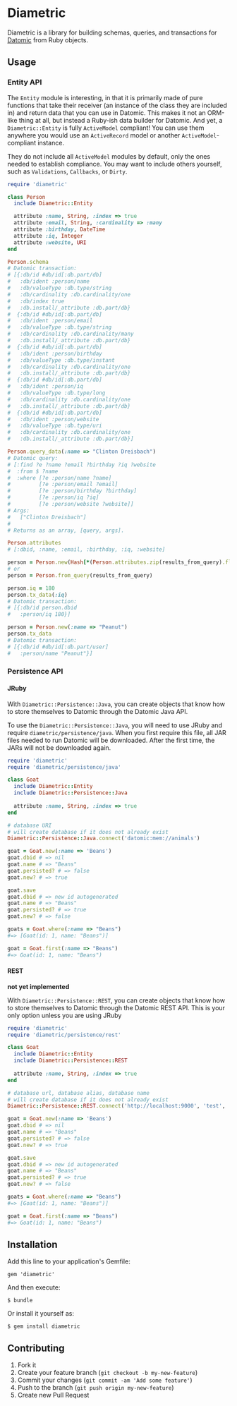 # Diametric

Diametric is a library for building schemas, queries, and transactions for
[Datomic][] from Ruby objects.

## Usage

### Entity API

The `Entity` module is interesting, in that it is primarily made of pure functions that take their receiver (an instance of the class they are included in) and return data that you can use in Datomic. This makes it not an ORM-like thing at all, but instead a Ruby-ish data builder for Datomic. And yet, a `Diametric::Entity` is fully `ActiveModel` compliant! You can use them anywhere you would use an `ActiveRecord` model or another `ActiveModel`-compliant instance.

They do not include all `ActiveModel` modules by default, only the ones needed to establish compliance. You may want to include others yourself, such as `Validations`, `Callbacks`, or `Dirty`.

```ruby
require 'diametric'

class Person
  include Diametric::Entity

  attribute :name, String, :index => true
  attribute :email, String, :cardinality => :many
  attribute :birthday, DateTime
  attribute :iq, Integer
  attribute :website, URI
end

Person.schema
# Datomic transaction:
# [{:db/id #db/id[:db.part/db]
#   :db/ident :person/name
#   :db/valueType :db.type/string
#   :db/cardinality :db.cardinality/one
#   :db/index true
#   :db.install/_attribute :db.part/db}
#  {:db/id #db/id[:db.part/db]
#   :db/ident :person/email
#   :db/valueType :db.type/string
#   :db/cardinality :db.cardinality/many
#   :db.install/_attribute :db.part/db}
#  {:db/id #db/id[:db.part/db]
#   :db/ident :person/birthday
#   :db/valueType :db.type/instant
#   :db/cardinality :db.cardinality/one
#   :db.install/_attribute :db.part/db}
#  {:db/id #db/id[:db.part/db]
#   :db/ident :person/iq
#   :db/valueType :db.type/long
#   :db/cardinality :db.cardinality/one
#   :db.install/_attribute :db.part/db}
#  {:db/id #db/id[:db.part/db]
#   :db/ident :person/website
#   :db/valueType :db.type/uri
#   :db/cardinality :db.cardinality/one
#   :db.install/_attribute :db.part/db}]

Person.query_data(:name => "Clinton Dreisbach")
# Datomic query:
# [:find ?e ?name ?email ?birthday ?iq ?website
#  :from $ ?name
#  :where [?e :person/name ?name]
#         [?e :person/email ?email]
#         [?e :person/birthday ?birthday]
#         [?e :person/iq ?iq]
#         [?e :person/website ?website]]
# Args:
#   ["Clinton Dreisbach"]
#
# Returns as an array, [query, args].

Person.attributes
# [:dbid, :name, :email, :birthday, :iq, :website]

person = Person.new(Hash[*(Person.attributes.zip(results_from_query).flatten)])
# or
person = Person.from_query(results_from_query)

person.iq = 180
person.tx_data(:iq)
# Datomic transaction:
# [{:db/id person.dbid
#   :person/iq 180}]

person = Person.new(:name => "Peanut")
person.tx_data
# Datomic transaction:
# [{:db/id #db/id[:db.part/user]
#   :person/name "Peanut"}]
```

### Persistence API

#### JRuby

With `Diametric::Persistence::Java`, you can create objects that know how to store themselves to Datomic through the Datomic Java API.

To use the `Diametric::Persistence::Java`, you will need to use JRuby and require `diametric/persistence/java`. When you first require this file, all JAR files needed to run Datomic will be downloaded. After the first time, the JARs will not be downloaded again.

```ruby
require 'diametric'
require 'diametric/persistence/java'

class Goat
  include Diametric::Entity
  include Diametric::Persistence::Java
  
  attribute :name, String, :index => true
end

# database URI
# will create database if it does not already exist
Diametric::Persistence::Java.connect('datomic:mem://animals')

goat = Goat.new(:name => 'Beans')
goat.dbid # => nil
goat.name # => "Beans"
goat.persisted? # => false
goat.new? # => true

goat.save
goat.dbid # => new id autogenerated
goat.name # => "Beans"
goat.persisted? # => true
goat.new? # => false

goats = Goat.where(:name => "Beans")
#=> [Goat(id: 1, name: "Beans")]

goat = Goat.first(:name => "Beans")
#=> Goat(id: 1, name: "Beans")
```

#### REST

**not yet implemented**

With `Diametric::Persistence::REST`, you can create objects that know how to store themselves to Datomic through the Datomic REST API. This is your only option unless you are using JRuby

```ruby
require 'diametric'
require 'diametric/persistence/rest'

class Goat
  include Diametric::Entity
  include Diametric::Persistence::REST
  
  attribute :name, String, :index => true
end

# database url, database alias, database name
# will create database if it does not already exist
Diametric::Persistence::REST.connect('http://localhost:9000', 'test', 'animals')

goat = Goat.new(:name => 'Beans')
goat.dbid # => nil
goat.name # => "Beans"
goat.persisted? # => false
goat.new? # => true

goat.save
goat.dbid # => new id autogenerated
goat.name # => "Beans"
goat.persisted? # => true
goat.new? # => false

goats = Goat.where(:name => "Beans")
#=> [Goat(id: 1, name: "Beans")]

goat = Goat.first(:name => "Beans")
#=> Goat(id: 1, name: "Beans")
```


## Installation

Add this line to your application's Gemfile:

    gem 'diametric'

And then execute:

    $ bundle

Or install it yourself as:

    $ gem install diametric

## Contributing

1. Fork it
2. Create your feature branch (`git checkout -b my-new-feature`)
3. Commit your changes (`git commit -am 'Add some feature'`)
4. Push to the branch (`git push origin my-new-feature`)
5. Create new Pull Request

[Datomic]: http://www.datomic.com
